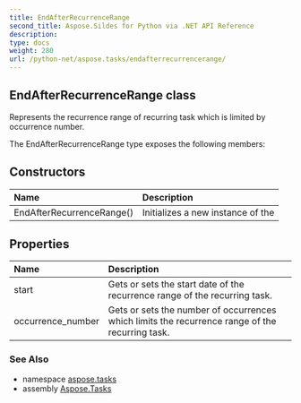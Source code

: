 ```yaml
---
title: EndAfterRecurrenceRange
second_title: Aspose.Sildes for Python via .NET API Reference
description: 
type: docs
weight: 280
url: /python-net/aspose.tasks/endafterrecurrencerange/
---
```


## EndAfterRecurrenceRange class

Represents the recurrence range of recurring task which is limited by occurrence number.

The EndAfterRecurrenceRange type exposes the following members:
## Constructors
| Name | Description |
| :- | :- |
|EndAfterRecurrenceRange()|Initializes a new instance of the|
## Properties
| Name | Description |
| :- | :- |
|start|Gets or sets the start date of the recurrence range of the recurring task.|
|occurrence_number|Gets or sets the number of occurrences which limits the recurrence range of the recurring task.|

### See Also

* namespace [aspose.tasks](/tasks/python-net/aspose.tasks/)
* assembly [Aspose.Tasks](/tasks/python-net/)


